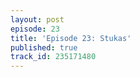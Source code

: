 ```yaml
---
layout: post
episode: 23
title: 'Episode 23: Stukas'
published: true
track_id: 235171480
---
```

<div class='list post-player' track='{{page.track_id}}'></div>